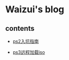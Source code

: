 # Waizui's blog

## contents
* [ps2入坑指南](https://waizui.github.io/ps2guide.html)


* [ps3远程加载iso](https://waizui.github.io/ps3netsrvTutor.html)